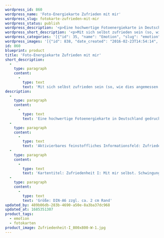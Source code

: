 ```yaml
---
wordpress_id: 860
wordpress_name: 'Foto-Energiekarte Zufrieden mit mir'
wordpress_slug: fotokarte-zufrieden-mit-mir
wordpress_status: publish
wordpress_description: '<p>Eine hochwertige Fotoenergiekarte in Deutschland gedruckt und in Handarbeit laminiert.  Sie ist in Postkartengröße (DIN-A6) gut zu transportieren und kann auch auf den Körper aufgelegt werden.</p><p>Aktivierbares feinstoffliches Informationsfeld: Zufriedenheit - Selbstannahme - Geborgenheit - Frieden - Innere Ruhe - Ausgleich - Zuversicht: Mit sich selbst zufrieden sein (soweit dies gerade angemessen ist) und sich in der Verfassung selbst annehmen, in der man ist, basierend auf einer realistischen Selbsteinschätzung Hierbei geht es auch um die Entwicklung einer inneren Geborgenheit in sich selbst, die zu einem Gefühl von Frieden, innerer Ruhe und Zuversicht führen kann. Ausgleich von unterschiedlichen Interessen innerhalb einer Person.</p><p>Kartentitel: Zufriedenheit I: Mit mir selbst. Schwingung: Grün</p><p>Größe: DIN-A6 zzgl. ca. 2 cm Rand<br />Andere Formate sind individuell für Sie innerhalb weniger Tage herstellbar. Bitte kontaktieren Sie uns hierfür unter <a href="mailto:info@elvedenverlag.de">info@elvedenverlag.de</a>.</p><p><a href="https://my.feenbaum.de/anwendung-energiebilder-foto-laminiert/">Anwendungshinweise</a>      <a href="https://my.feenbaum.de/produktinformationen-fotokarten/">Produktinformationen</a></p>'
wordpress_short_description: '<p>Mit sich selbst zufrieden sein (so, wie dies angemessen und wahrhaftig ist)</p>'
wordpress_categories: '[{"id": 35, "name": "Emotion", "slug": "emotion"}, {"id": 23, "name": "Fotokarten", "slug": "fotokarten"}]'
wordpress_images: '[{"id": 838, "date_created": "2016-02-23T14:54:14", "date_created_gmt": "2016-02-23T12:54:14", "date_modified": "2016-02-23T14:54:14", "date_modified_gmt": "2016-02-23T12:54:14", "src": "https://my.feenbaum.de/wp-content/uploads/2016/02/Zufriedenheit-I_800x800-W-1.jpg", "name": "Zufriedenheit-I_800x800-W", "alt": ""}]'
id: 860
blueprint: product
title: 'Foto-Energiekarte Zufrieden mit mir'
short_description:
  -
    type: paragraph
    content:
      -
        type: text
        text: 'Mit sich selbst zufrieden sein (so, wie dies angemessen und wahrhaftig ist)'
description:
  -
    type: paragraph
    content:
      -
        type: text
        text: 'Eine hochwertige Fotoenergiekarte in Deutschland gedruckt und in Handarbeit laminiert.  Sie ist in Postkartengröße (DIN-A6) gut zu transportieren und kann auch auf den Körper aufgelegt werden.'
  -
    type: paragraph
    content:
      -
        type: text
        text: 'Aktivierbares feinstoffliches Informationsfeld: Zufriedenheit - Selbstannahme - Geborgenheit - Frieden - Innere Ruhe - Ausgleich - Zuversicht: Mit sich selbst zufrieden sein (soweit dies gerade angemessen ist) und sich in der Verfassung selbst annehmen, in der man ist, basierend auf einer realistischen Selbsteinschätzung Hierbei geht es auch um die Entwicklung einer inneren Geborgenheit in sich selbst, die zu einem Gefühl von Frieden, innerer Ruhe und Zuversicht führen kann. Ausgleich von unterschiedlichen Interessen innerhalb einer Person.'
  -
    type: paragraph
    content:
      -
        type: text
        text: 'Kartentitel: Zufriedenheit I: Mit mir selbst. Schwingung: Grün'
  -
    type: paragraph
    content:
      -
        type: text
        text: 'Größe: DIN-A6 zzgl. ca. 2 cm Rand'
updated_by: 489b06db-283b-4690-a50e-8a3ba37dc968
updated_at: 1685351307
product_tags:
  - emotion
  - fotokarten
product_image: Zufriedenheit-I_800x800-W-1.jpg
---
```

